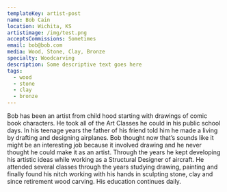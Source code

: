 ```yaml
---
templateKey: artist-post
name: Bob Cain
location: Wichita, KS
artistimage: /img/test.png
acceptsCommissions: Sometimes
email: bob@bob.com
media: Wood, Stone, Clay, Bronze
specialty: Woodcarving
description: Some descriptive text goes here
tags:
  - wood
  - stone
  - clay
  - bronze
---
```


Bob has been an artist from child hood starting with drawings of comic book characters. He took all of the Art Classes he could in his public school days. In his teenage years the father of his friend told him he made a living by drafting and designing airplanes. Bob thought now that’s sounds like it might be an interesting job because it involved drawing and he never thought he could make it as an artist. Through the years he kept developing his artistic ideas while working as a Structural Designer of aircraft. He attended several classes through the years studying drawing, painting and finally found his nitch working with his hands in sculpting stone, clay and since retirement wood carving. His education continues daily.
